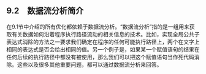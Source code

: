## 9.2　数据流分析简介

在9.1节中介绍的所有优化都依赖于数据流分析。“数据流分析”指的是一组用来获取有关数据如何沿着程序执行路径流动的相关信息的技术。比如，实现全局公共子表达式消除的方法之一要求我们确定在程序的任何可能执行路径上，两个在文字上相同的表达式是否会给出相同的值。另一个例子是，如果某一个赋值语句的结果在任何后续的执行路径中都没有被使用，那么我们可以把这个赋值语句当作死代码消除。这些以及很多其他重要问题，都可以通过数据流分析来回答。